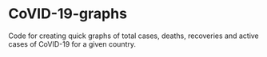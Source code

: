 # CoVID-19-graphs
Code for creating quick graphs of total cases, deaths, recoveries and active cases of CoVID-19 for a given country.
